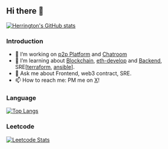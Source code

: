 ## Hi there 👋

[![Herrington's GitHub stats](https://github-readme-stats.vercel.app/api?username=plh97)](https://github.com/plh97)

### Introduction
- 🔭 I’m working on [p2p Platform](https://www.okx.com/cn/p2p-markets/cny/buy-usdt) and [Chatroom](https://github.com/plh97/chatroom)
- 🌱 I’m learning about [Blockchain](https://roadmap.sh/blockchain), [eth-develop](https://www.udemy.com/course/ethereum-and-solidity-the-complete-developers-guide/) and [Backend](https://roadmap.sh/backend), SRE[[terraform](https://terraform.io/), [ansible](https://www.ansible.com/)].
- 💬 Ask me about Frontend, web3 contract, SRE.
- 📫 How to reach me: PM me on [X](https://twitter.com/plh_097)!


### Language

[![Top Langs](https://github-readme-stats.vercel.app/api/top-langs/?username=plh97&layout=compact)](https://github.com/plh97)


### Leetcode

[![Leetcode Stats](https://leetcard.jacoblin.cool/plh2)](https://leetcode.com/plh2)
